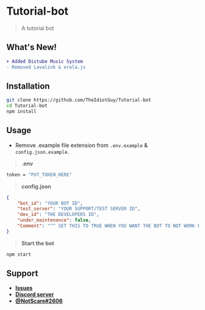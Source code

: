 # Tutorial-bot

> A tutorial bot

## What's New!

```diff
+ Added Distube Music System
- Removed Lavalink & erela.js
```

## Installation

```bash
git clone https://github.com/TheIdiotGuy/Tutorial-bot
cd Tutorial-bot
npm install
```

## Usage

- Remove .example file extension from `.env.example` & `config.json.example`.

> **.env**
```bash
token = "PUT_TOKEN_HERE"
```

> **config.json**
```json
{
    "bot_id": "YOUR BOT ID",
    "test_server": "YOUR SUPPORT/TEST SERVER ID",
    "dev_id": "THE DEVELOPERS ID",
    "under_maintenance": false,
    "Comment": "^^ SET THIS TO TRUE WHEN YOU WANT THE BOT TO NOT WORK FOR EVERYONE EXCEPT THE DEVELOPER"
}
```

> **Start the bot**
```bash
npm start
```

## Support

- **[Issues](https://github.com/TheIdiotGuy/Tutorial-bot/issues)**
- **[Discord server](https://discord.gg/FQhkgnaNwn)**
- **[@NotScare#2606](https://discord.com/users/953235785782534174)**
